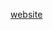 [website](https://hywebu00.github.io/HyUI_v4.0/lp_table.html# ':include :type=iframe width=100% height=800px')

